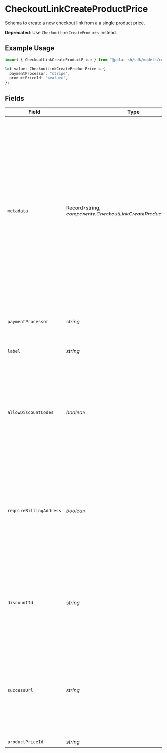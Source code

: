 # CheckoutLinkCreateProductPrice

Schema to create a new checkout link from a a single product price.

**Deprecated**: Use `CheckoutLinkCreateProducts` instead.

## Example Usage

```typescript
import { CheckoutLinkCreateProductPrice } from "@polar-sh/sdk/models/components/checkoutlinkcreateproductprice.js";

let value: CheckoutLinkCreateProductPrice = {
  paymentProcessor: "stripe",
  productPriceId: "<value>",
};
```

## Fields

| Field                                                                                                                                                                                                                                                                                                                  | Type                                                                                                                                                                                                                                                                                                                   | Required                                                                                                                                                                                                                                                                                                               | Description                                                                                                                                                                                                                                                                                                            |
| ---------------------------------------------------------------------------------------------------------------------------------------------------------------------------------------------------------------------------------------------------------------------------------------------------------------------- | ---------------------------------------------------------------------------------------------------------------------------------------------------------------------------------------------------------------------------------------------------------------------------------------------------------------------- | ---------------------------------------------------------------------------------------------------------------------------------------------------------------------------------------------------------------------------------------------------------------------------------------------------------------------- | ---------------------------------------------------------------------------------------------------------------------------------------------------------------------------------------------------------------------------------------------------------------------------------------------------------------------- |
| `metadata`                                                                                                                                                                                                                                                                                                             | Record<string, *components.CheckoutLinkCreateProductPriceMetadata*>                                                                                                                                                                                                                                                    | :heavy_minus_sign:                                                                                                                                                                                                                                                                                                     | Key-value object allowing you to store additional information.<br/><br/>The key must be a string with a maximum length of **40 characters**.<br/>The value must be either:<br/><br/>* A string with a maximum length of **500 characters**<br/>* An integer<br/>* A floating-point number<br/>* A boolean<br/><br/>You can store up to **50 key-value pairs**. |
| `paymentProcessor`                                                                                                                                                                                                                                                                                                     | *string*                                                                                                                                                                                                                                                                                                               | :heavy_check_mark:                                                                                                                                                                                                                                                                                                     | Payment processor to use. Currently only Stripe is supported.                                                                                                                                                                                                                                                          |
| `label`                                                                                                                                                                                                                                                                                                                | *string*                                                                                                                                                                                                                                                                                                               | :heavy_minus_sign:                                                                                                                                                                                                                                                                                                     | Optional label to distinguish links internally                                                                                                                                                                                                                                                                         |
| `allowDiscountCodes`                                                                                                                                                                                                                                                                                                   | *boolean*                                                                                                                                                                                                                                                                                                              | :heavy_minus_sign:                                                                                                                                                                                                                                                                                                     | Whether to allow the customer to apply discount codes. If you apply a discount through `discount_id`, it'll still be applied, but the customer won't be able to change it.                                                                                                                                             |
| `requireBillingAddress`                                                                                                                                                                                                                                                                                                | *boolean*                                                                                                                                                                                                                                                                                                              | :heavy_minus_sign:                                                                                                                                                                                                                                                                                                     | Whether to require the customer to fill their full billing address, instead of just the country. Customers in the US will always be required to fill their full address, regardless of this setting.                                                                                                                   |
| `discountId`                                                                                                                                                                                                                                                                                                           | *string*                                                                                                                                                                                                                                                                                                               | :heavy_minus_sign:                                                                                                                                                                                                                                                                                                     | ID of the discount to apply to the checkout. If the discount is not applicable anymore when opening the checkout link, it'll be ignored.                                                                                                                                                                               |
| `successUrl`                                                                                                                                                                                                                                                                                                           | *string*                                                                                                                                                                                                                                                                                                               | :heavy_minus_sign:                                                                                                                                                                                                                                                                                                     | URL where the customer will be redirected after a successful payment.You can add the `checkout_id={CHECKOUT_ID}` query parameter to retrieve the checkout session id.                                                                                                                                                  |
| `productPriceId`                                                                                                                                                                                                                                                                                                       | *string*                                                                                                                                                                                                                                                                                                               | :heavy_check_mark:                                                                                                                                                                                                                                                                                                     | N/A                                                                                                                                                                                                                                                                                                                    |